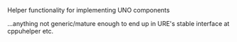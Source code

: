 Helper functionality for implementing UNO components

...anything not generic/mature enough to end up in URE's stable interface at
cppuhelper etc.
